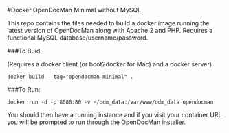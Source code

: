 #Docker OpenDocMan Minimal without MySQL

This repo contains the files needed to build a docker image running
the latest version of OpenDocMan along with Apache 2 and PHP.
Requires a functional MySQL database/username/password.

###To Buid:

(Requires a docker client (or boot2docker for Mac) and a  docker server)

`docker build --tag="opendocman-minimal" .`

###To Run:

`docker run -d -p 8080:80 -v ~/odm_data:/var/www/odm_data opendocman`

You should then have a running instance and if you visit your container URL you 
will be prompted to run through the OpenDocMan installer.
